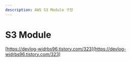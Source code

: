 ```yaml
---
description: AWS S3 Module 구현
---
```


# S3 Module

[https://devlog-wjdrbs96.tistory.com/323](https://devlog-wjdrbs96.tistory.com/323)

